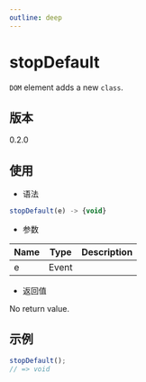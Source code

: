 ```yaml
---
outline: deep
---
```


# stopDefault

`DOM` element adds a new `class`.

## 版本

0.2.0

## 使用

- 语法

```js
stopDefault(e) -> {void}
```

- 参数

| Name   | Type          | Description    |
|--------|---------------|----------------|
| e      | Event         |                |

- 返回值

No return value.

## 示例

```js
stopDefault();
// => void
```
